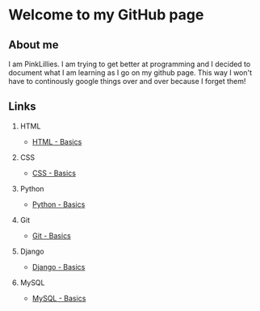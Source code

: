 # Welcome to my GitHub page

## About me

I am PinkLillies. I am trying to get better at programming and I decided to document what I am learning as I go on my github page. This way I won't have to continously google things over and over because I forget them!


## Links

1. HTML

    - [HTML - Basics](HTML/Basics.md)

1. CSS
    - [CSS - Basics](CSS/Basics.md)

1. Python
    - [Python - Basics](Python/Basics.md)

1. Git
    - [Git - Basics](Git/Basics.md)

1. Django
    - [Django - Basics](Django/Basics.md)

1. MySQL
    - [MySQL - Basics](MySQL/Basics.md)

